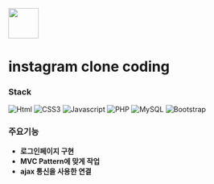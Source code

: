<img height="60" width="60" src="https://cdn.jsdelivr.net/npm/simple-icons@v9/icons/instagram.svg" /><br>

# instagram clone coding
### Stack 
<img alt="Html" src ="https://img.shields.io/badge/HTML5-E34F26.svg?&style=Flat-square&logo=HTML5&logoColor=white"/> <img alt="CSS3" src ="https://img.shields.io/badge/CSS3-1572B6.svg?&style=Flat-square&logo=CSS3&logoColor=white"/> <img alt="Javascript" src ="https://img.shields.io/badge/Javascript-F7DF1E.svg?&style=Flat-square&logo=Javascript&logoColor=white"/> 
<img alt="PHP" src ="https://img.shields.io/badge/PHP-777BB4.svg?&style=Flat-square&logo=PHP&logoColor=white"/> <img alt="MySQL" src ="https://img.shields.io/badge/MySQL-4479A1.svg?&style=Flat-square&logo=MySQL&logoColor=white"/> <img alt="Bootstrap" src ="https://img.shields.io/badge/Bootstrap-7952B3.svg?&style=Flat-square&logo=Bootstrap&logoColor=white"/>   

### 주요기능
* __로그인페이지 구현__
* __MVC Pattern에 맞게 작업__
* __ajax 통신을 사용한 연결__

